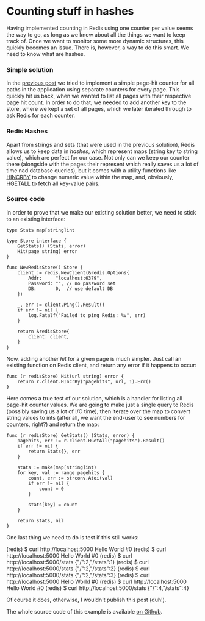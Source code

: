 # Counting stuff in hashes

Having implemented counting in Redis using one counter per value seems the way to go, as long as we know about all the things we want to keep track of. Once we want to monitor some more dynamic structures, this quickly becomes an issue. There is, however, a way to do this smart. We need to know what are hashes.

### Simple solution

In the [previous post](http://mycodesmells.com/post/counting-stuff-with-redis) we tried to implement a simple page-hit counter for all paths in the application using separate counters for every page. This quickly hit us back, when we wanted to list all pages with their respective page hit count. In order to do that, we needed to add another key to the store, where we kept a set of all pages, which we later iterated through to ask Redis for each counter.

### Redis Hashes

Apart from strings and sets (that were used in the previous solution), Redis allows us to keep data in _hashes_, which represent maps (string key to string value), which are perfect for our case. Not only can we keep our counter there (alongside with the pages their represent which really saves us a lot of time nad database queries), but it comes with a utility functions like [HINCRBY](https://redis.io/commands/hincrby) to change numeric value within the map, and, obviously, [HGETALL](https://redis.io/commands/hgetall) to fetch all key-value pairs.

### Source code

In order to prove that we make our existing solution better, we need to stick to an existing interface:

    type Stats map[string]int

    type Store interface {
        GetStats() (Stats, error)
        Hit(page string) error
    }

    func NewRedisStore() Store {
        client := redis.NewClient(&redis.Options{
            Addr:     "localhost:6379",
            Password: "", // no password set
            DB:       0,  // use default DB
        })

        _, err := client.Ping().Result()
        if err != nil {
            log.Fatalf("Failed to ping Redis: %v", err)
        }

        return &redisStore{
            client: client,
        }
    }

Now, adding another _hit_ for a given page is much simpler. Just call an existing function on Redis client, and return any error if it happens to occur:

    func (r redisStore) Hit(url string) error {
        return r.client.HIncrBy("pagehits", url, 1).Err()
    }

Here comes a true test of our solution, which is a handler for listing all page-hit counter values. We are going to make just a single query to Redis (possibly saving us a lot of I/O time), then iterate over the map to convert string values to ints (after all, we want the end-user to see numbers for counters, right?) and return the map:

    func (r redisStore) GetStats() (Stats, error) {
        pagehits, err := r.client.HGetAll("pagehits").Result()
        if err != nil {
            return Stats{}, err
        }

        stats := make(map[string]int)
        for key, val := range pagehits {
            count, err := strconv.Atoi(val)
            if err != nil {
                count = 0
            }

            stats[key] = count
        }

        return stats, nil
    }

One last thing we need to do is test if this still works:

(redis) $ curl http://localhost:5000
Hello World #0
(redis) $ curl http://localhost:5000
Hello World #0
(redis) $ curl http://localhost:5000/stats
{"/":2,"/stats":1}
(redis) $ curl http://localhost:5000/stats
{"/":2,"/stats":2}
(redis) $ curl http://localhost:5000/stats
{"/":2,"/stats":3}
(redis) $ curl http://localhost:5000
Hello World #0
(redis) $ curl http://localhost:5000
Hello World #0
(redis) $ curl http://localhost:5000/stats
{"/":4,"/stats":4}

Of course it does, otherwise, I wouldn't publish this post (duh!). 

The whole source code of this example is available [on Github](https://github.com/mycodesmells/golang-examples/tree/master/redis).
